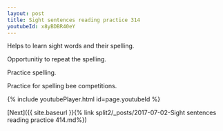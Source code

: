 ```yaml
---
layout: post
title: Sight sentences reading practice 314
youtubeId: x8yBDBR40eY
---
```

 
 
Helps to learn sight words and their spelling.

Opportunitiy to repeat the spelling. 

Practice spelling. 
 
Practice for spelling bee competitions. 
 
{% include youtubePlayer.html id=page.youtubeId %}
 
 

[Next]({{ site.baseurl }}{% link  split2/_posts/2017-07-02-Sight sentences reading practice 414.md%})
 
